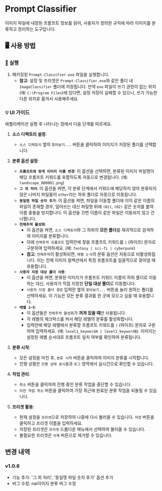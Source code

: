 # Prompt Classifier

이미지 파일에 내장된 프롬프트 정보를 읽어, 사용자가 정의한 규칙에 따라 이미지를 분류하고 정리하는 도구입니다.

## 🖥️ 사용 방법

### 🚀 실행

1.  패키징된 `Prompt-Classifier.exe` 파일을 실행합니다.
    *   **참고**: 설정 및 프리셋은 `Prompt-Classifier.exe`와 같은 폴더 내 `ImageClassifier` 폴더에 저장됩니다. 만약 `exe` 파일이 쓰기 권한이 없는 위치(예: `C:\Program Files`)에 있다면, 설정 저장이 실패할 수 있으니, 쓰기 가능한 다른 위치로 옮겨서 사용해주세요.

### 💡 UI 가이드

애플리케이션 실행 후 나타나는 창에서 다음 단계를 따르세요.

1.  **소스 디렉토리 설정**:
    *   `소스 디렉토리` 옆의 `찾아보기...` 버튼을 클릭하여 이미지가 저장된 폴더를 선택합니다.

2.  **분류 옵션 설정**:
    *   **`프롬프트에 맞게 이미지 이름 변경`**: 이 옵션을 선택하면, 분류된 이미지 파일명이 해당 프롬프트 키워드를 포함하도록 자동으로 변경됩니다. (예: `landscape_000001.png`)
    *   **`그 외 처리`**: 이 옵션을 켜면, 각 분류 단계에서 키워드에 해당하지 않아 분류되지 않은 나머지 파일들이 `other`라는 하위 폴더로 자동으로 이동됩니다.
    *   **`동일명 파일 숫자 추가`**: 이 옵션을 켜면, 파일을 이동할 폴더에 이미 같은 이름의 파일이 존재할 경우, 덮어쓰는 대신 파일명 뒤에 `(01)`, `(02)` 같은 숫자를 붙여 이름 충돌을 방지합니다. 이 옵션을 끄면 이름이 같은 파일은 이동되지 않고 건너뜁니다.
    *   **`전체추적 활성화`**:
        *   이 옵션을 켜면, `소스 디렉토리`와 그 하위의 **모든 폴더**를 재귀적으로 검색하여 이미지를 분류합니다.
        *   아래 `전체추적 프롬프트` 입력란에 찾을 프롬프트 키워드를 `|` (파이프) 문자로 구분하여 입력하세요. (예: `fantasy | sci-fi | cyberpunk`)
        *   **참고**: `전체추적`이 활성화되면, `레벨 1~5`의 분류 옵션은 자동으로 비활성화됩니다. 이는 전체 이미지 컬렉션에서 특정 프롬프트를 일괄적으로 찾아낼 때 유용합니다.
    *   **`사용자 지정 대상 폴더 사용`**:
        *   이 옵션을 켜면, 분류된 이미지가 프롬프트 키워드 이름의 하위 폴더로 이동하는 대신, 사용자가 직접 지정한 **단일 대상 폴더**로 이동합니다.
        *   `사용자 지정 폴더 경로` 입력란 옆의 `찾아보기...` 버튼을 눌러 원하는 폴더를 선택하세요. 이 기능은 모든 분류 결과를 한 곳에 모으고 싶을 때 유용합니다.
    *   **`레벨 1~5`**:
        *   이 옵션들은 `전체추적 활성화`가 **꺼져 있을 때**만 사용됩니다.
        *   각 레벨의 체크박스를 켜서 해당 레벨의 분류를 활성화합니다.
        *   입력란에 해당 레벨에서 분류할 프롬프트 키워드를 `|` (파이프) 문자로 구분하여 입력하세요. (예: `level1_keywordA | level1_keywordB`). 이미지는 설정된 레벨 순서대로 프롬프트 일치 여부를 확인하여 분류됩니다.

3.  **분류 시작**:
    *   모든 설정을 마친 후, `분류 시작` 버튼을 클릭하여 이미지 분류를 시작합니다.
    *   진행 상황은 `진행 상태 표시줄`과 `로그` 영역에서 실시간으로 확인할 수 있습니다.

4.  **작업 관리**:
    *   `취소` 버튼을 클릭하여 진행 중인 분류 작업을 중단할 수 있습니다.
    *   `이전 작업 취소` 버튼을 클릭하여 가장 최근에 완료된 분류 작업을 되돌릴 수 있습니다.

5.  **프리셋 활용**:
    *   현재 설정을 `프리셋`으로 저장하여 나중에 다시 불러올 수 있습니다. `저장` 버튼을 클릭하고 프리셋 이름을 입력하세요.
    *   저장된 프리셋은 `프리셋` 드롭다운 메뉴에서 선택하여 불러올 수 있습니다.
    *   불필요한 프리셋은 `삭제` 버튼으로 제거할 수 있습니다.

## 변경 내역

### v1.0.6
*   기능 추가: '그 외 처리', '동일명 파일 숫자 추가' 옵션 추가
*   버그 수정: nai이미지 분류 버그 수정
